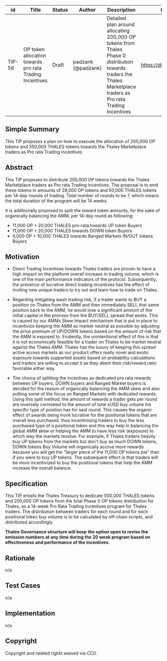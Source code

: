 | id | Title | Status | Author | Description | Discussions to | Created |
| ----------- | ----------- | ----------- | ----------- | ----------- | ----------- | ----------- |
| TIP-56 | OP token allocation towards pro rata Trading Incentives | Draft | padzank (@padzank)| Detailed plan around allocating 200,000 OP tokens from Thales Phase 0 distribution towards traders the Thales Marketplace traders as Pro rata Trading Incentives | https://discord.gg/rPpPcMXSeU | 2022-06-02
 
## Simple Summary
 
This TIP proposes a plan on how to execute the allocation of 200,000 OP tokens and 350,000 THALES tokens towards the Thales Marketplace traders as Pro rata Trading Incentives
 
## Abstract
 
This TIP proposes to distribute 200,000 OP tokens towards the Thales Marketplace traders as Pro rata Trading Incentives. The proposal is to emit these tokens in amounts of 28,000 OP tokens and 50,000 THALES tokens per 14-day rounds of trading. Total number of rounds to be 7, which means the total duration of the program will be 14 weeks.
 
  It is additionally proposed to split the reward token amounts, for the sake of organically balancing the AMM, per 14-day round as following:
  - 11,000 OP + 20,000 THALES pro-rata towards UP token Buyers
  - 11,000 OP + 20,000 THALES towards DOWN token Buyers
  - 6,000 OP + 10,000 THALES towards Ranged Markets IN/OUT tokens Buyers
 
## Motivation
 
 - Direct Trading Incentives towards Thales traders are proven to have a high impact on the platform overall increase in trading volume, which is one of the main performance indicators of the protocol. Subsequently, the presence of lucrative direct trading incentives has the effect of inviting new unique traders to try out and learn how to trade on Thales.  
 
 - Regarding mitigating wash trading risk, if a trader wants to BUY a position on Thales from the AMM and then immediately SELL that same position back to the AMM, he would lose a significant amount of the initial capital in the process from the BUY/SELL spread that exists. This is caused by our AMMs Skew Impact mechanism that is put in place to incentivize keeping the AMM as market neutral as possible by adjusting the price premium of UP/DOWN tokens based on the amount of risk that the AMM is exposed to.
Evidently, the unintentional effect of this is that it is not economically feasible for a trader on Thales to be market neutral against the Thales AMM. Thales has the luxury of keeping this spread active across markets as our product offers really novel and exotic exposure towards supported assets based on probability calculations and traders are willing to accept it as they deem their risk/reward ratio favorable either way.  
 
 - The choice of splitting the incentives as dedicated pro rata rewards between UP buyers, DOWN buyers and Ranged Market buyers is decided for the reason of organically balancing the AMM skew and also putting some of the focus on Ranged Markets with dedicated rewards. Using this split method, the amount of rewards a trader gets per round are inversely correlated to the amount of total sUSD buy volume his specific type of position has for said round. This causes the organic effect of awards being more lucrative for the positional tokens that are overall less purchased, thus incentivising traders to buy the less purchased type of a positional token and this way help in balancing the global AMM skew or helping the AMM to have less risk (exposure) to which way the markets resolve. For example, if Thales traders heavily buy UP tokens from the markets but don't buy as much DOWN tokens, DOWN tokens Buy Volume will organically accrue more rewards because you will get the "larger piece of the 11,000 OP tokens pie" than if you were to buy UP tokens. The subsequent effect is that traders will be more incentivized to buy the positional tokens that help the AMM increase the overall balance.
 
## Specification
 
 This TIP entails the Thales Treasury to dedicate 500,000 THALES tokens and 200,000 OP tokens from the total Phase 0 OP tokens distribution for Thales, as a 14-week Pro Rata Trading Incentives program for Thales traders. The distribution between traders for each round and for each positional token buy volume is to be calculated by off-chain scripts, and distributed accordingly.
 
**Thales Governance structure will keep the option open to revise the emission numbers at any time during the 20 week program based on effectiveness and performance of the incentives.**
 
## Rationale
 
n/a
 
## Test Cases
 
n/a
 
## Implementation
 
n/a
 
## Copyright
 
Copyright and related rights waived via CC0.